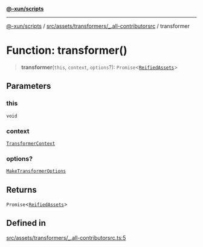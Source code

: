[**@-xun/scripts**](../../../../../README.md)

***

[@-xun/scripts](../../../../../README.md) / [src/assets/transformers/\_.all-contributorsrc](../README.md) / transformer

# Function: transformer()

> **transformer**(`this`, `context`, `options`?): `Promise`\<[`ReifiedAssets`](../../../type-aliases/ReifiedAssets.md)\>

## Parameters

### this

`void`

### context

[`TransformerContext`](../../../type-aliases/TransformerContext.md)

### options?

[`MakeTransformerOptions`](../../../type-aliases/MakeTransformerOptions.md)

## Returns

`Promise`\<[`ReifiedAssets`](../../../type-aliases/ReifiedAssets.md)\>

## Defined in

[src/assets/transformers/\_.all-contributorsrc.ts:5](https://github.com/Xunnamius/xscripts/blob/f7b55e778c8646134a23d934fd2791d564a72b57/src/assets/transformers/_.all-contributorsrc.ts#L5)
